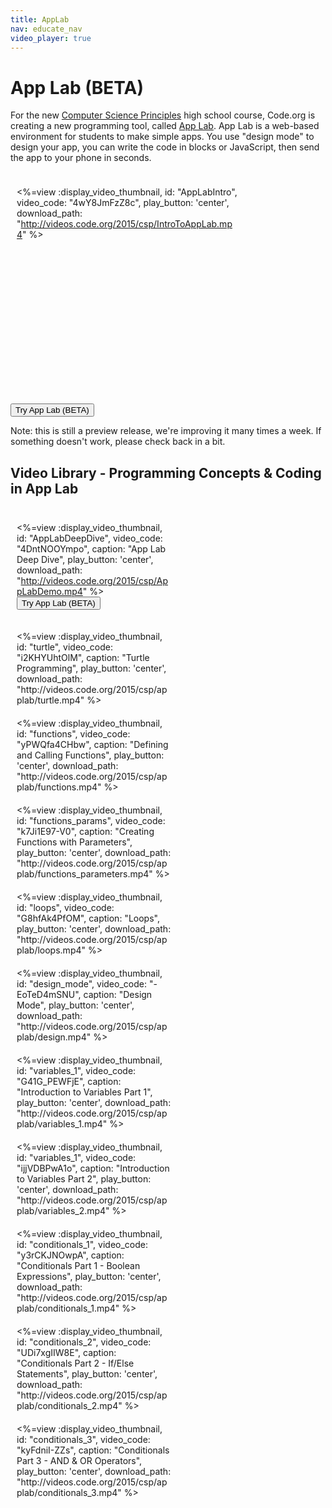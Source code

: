 ```yaml
---
title: AppLab
nav: educate_nav
video_player: true
---
```


# App Lab (BETA)
For the new [Computer Science Principles](/educate/csp) high school course, Code.org is creating a new programming tool, called [App Lab](https://studio.code.org/p/applab). App Lab is a web-based  environment for students to make simple apps. You use "design mode" to design your app, you can write the code in blocks or JavaScript, then send the app to your phone in seconds.

<div style="float:left; padding:10px; width:70%">

<%=view :display_video_thumbnail, id: "AppLabIntro", video_code: "4wY8JmFzZ8c", play_button: 'center', download_path: "http://videos.code.org/2015/csp/IntroToAppLab.mp4" %>

</div>
<br/><br/><br/><br/><br/><br/><br/><br/><br/><br/><br/><br/><br/><br/><br/><br/><br/><br/><br/><br/><br/>

[<button>Try App Lab (BETA)</button>](https://studio.code.org/p/applab)

Note: this is still a preview release, we're improving it many times a week. If something doesn't work, please check back in a bit.

## Video Library - Programming Concepts & Coding in App Lab

<div style="float:left; padding:10px; width:49%">

<%=view :display_video_thumbnail, id: "AppLabDeepDive", video_code: "4DntNOOYmpo", caption: "App Lab Deep Dive", play_button: 'center', download_path: "http://videos.code.org/2015/csp/AppLabDemo.mp4" %>
[<button>Try App Lab (BETA)</button>](https://studio.code.org/p/applab)
</div>

<div style="float:left; padding:10px; width:49%">
<%=view :display_video_thumbnail, id: "turtle", video_code: "i2KHYUhtOlM", caption: "Turtle Programming", play_button: 'center', download_path: "http://videos.code.org/2015/csp/applab/turtle.mp4" %>
</div>

<div style='clear:both'></div>

<div style="float:left; padding:10px; width:49%">
<%=view :display_video_thumbnail, id: "functions", video_code: "yPWQfa4CHbw", caption: "Defining and Calling Functions", play_button: 'center', download_path: "http://videos.code.org/2015/csp/applab/functions.mp4" %>
</div>

<div style="float:left; padding:10px; width:49%">
<%=view :display_video_thumbnail, id: "functions_params", video_code: "k7Ji1E97-V0", caption: "Creating Functions with Parameters", play_button: 'center', download_path: "http://videos.code.org/2015/csp/applab/functions_parameters.mp4" %>
</div>

<div style='clear:both'></div>

<div style="float:left; padding:10px; width:49%">
<%=view :display_video_thumbnail, id: "loops", video_code: "G8hfAk4PfOM", caption: "Loops", play_button: 'center', download_path: "http://videos.code.org/2015/csp/applab/loops.mp4" %>
</div>

<div style="float:left; padding:10px; width:49%">
<%=view :display_video_thumbnail, id: "design_mode", video_code: "-EoTeD4mSNU", caption: "Design Mode", play_button: 'center', download_path: "http://videos.code.org/2015/csp/applab/design.mp4" %>
</div>

<div style='clear:both'></div>

<div style="float:left; padding:10px; width:49%">
<%=view :display_video_thumbnail, id: "variables_1", video_code: "G41G_PEWFjE", caption: "Introduction to Variables Part 1", play_button: 'center', download_path: "http://videos.code.org/2015/csp/applab/variables_1.mp4" %>
</div>

<div style="float:left; padding:10px; width:49%">
<%=view :display_video_thumbnail, id: "variables_1", video_code: "ijjVDBPwA1o", caption: "Introduction to Variables Part 2", play_button: 'center', download_path: "http://videos.code.org/2015/csp/applab/variables_2.mp4" %>
</div>

<div style='clear:both'></div>

<div style="float:left; padding:10px; width:49%">
<%=view :display_video_thumbnail, id: "conditionals_1", video_code: "y3rCKJNOwpA", caption: "Conditionals Part 1 - Boolean Expressions", play_button: 'center', download_path: "http://videos.code.org/2015/csp/applab/conditionals_1.mp4" %>
</div>

<div style="float:left; padding:10px; width:49%">
<%=view :display_video_thumbnail, id: "conditionals_2", video_code: "UDi7xgIIW8E", caption: "Conditionals Part 2 - If/Else Statements", play_button: 'center', download_path: "http://videos.code.org/2015/csp/applab/conditionals_2.mp4" %>
</div>

<div style='clear:both'></div>

<div style="float:left; padding:10px; width:49%">
<%=view :display_video_thumbnail, id: "conditionals_3", video_code: "kyFdniI-ZZs", caption: "Conditionals Part 3 - AND & OR Operators", play_button: 'center', download_path: "http://videos.code.org/2015/csp/applab/conditionals_3.mp4" %>
</div>